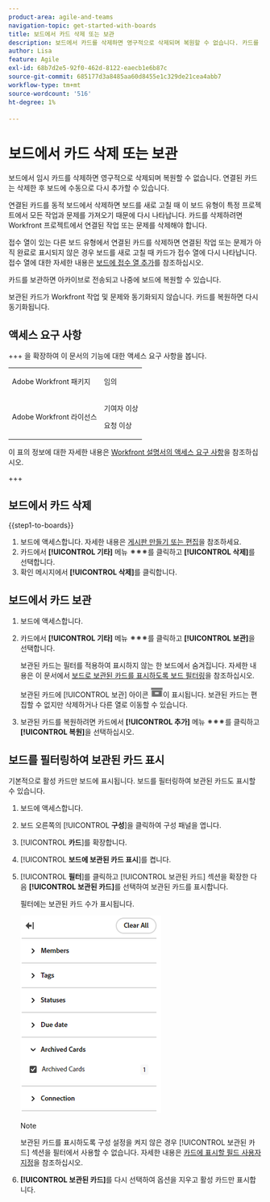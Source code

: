 ```yaml
---
product-area: agile-and-teams
navigation-topic: get-started-with-boards
title: 보드에서 카드 삭제 또는 보관
description: 보드에서 카드를 삭제하면 영구적으로 삭제되며 복원할 수 없습니다. 카드를 보관하면 아카이브로 전송되고 나중에 보드에 복원할 수 있습니다.
author: Lisa
feature: Agile
exl-id: 68b7d2e5-92f0-462d-8122-eaecb1e6b87c
source-git-commit: 685177d3a8485aa60d8455e1c329de21cea4abb7
workflow-type: tm+mt
source-wordcount: '516'
ht-degree: 1%

---
```


# 보드에서 카드 삭제 또는 보관

보드에서 임시 카드를 삭제하면 영구적으로 삭제되며 복원할 수 없습니다. 연결된 카드는 삭제한 후 보드에 수동으로 다시 추가할 수 있습니다.

연결된 카드를 동적 보드에서 삭제하면 보드를 새로 고칠 때 이 보드 유형이 특정 프로젝트에서 모든 작업과 문제를 가져오기 때문에 다시 나타납니다. 카드를 삭제하려면 Workfront 프로젝트에서 연결된 작업 또는 문제를 삭제해야 합니다.

접수 열이 있는 다른 보드 유형에서 연결된 카드를 삭제하면 연결된 작업 또는 문제가 아직 완료로 표시되지 않은 경우 보드를 새로 고칠 때 카드가 접수 열에 다시 나타납니다. 접수 열에 대한 자세한 내용은 [보드에 접수 열 추가](/help/quicksilver/agile/use-boards-agile-planning-tools/add-intake-column-to-board.md)를 참조하십시오.

카드를 보관하면 아카이브로 전송되고 나중에 보드에 복원할 수 있습니다.

보관된 카드가 Workfront 작업 및 문제와 동기화되지 않습니다. 카드를 복원하면 다시 동기화됩니다.

## 액세스 요구 사항

+++ 을 확장하여 이 문서의 기능에 대한 액세스 요구 사항을 봅니다.

<table style="table-layout:auto"> 
 <col> 
 <col> 
 <tbody> 
  <tr> 
   <td role="rowheader">Adobe Workfront 패키지</td> 
   <td> <p>임의</p> </td> 
  </tr> 
  <tr> 
   <td role="rowheader">Adobe Workfront 라이선스</td> 
   <td> 
   <p>기여자 이상</p> 
   <p>요청 이상</p>
   </td> 
  </tr> 
 </tbody> 
</table>

이 표의 정보에 대한 자세한 내용은 [Workfront 설명서의 액세스 요구 사항](/help/quicksilver/administration-and-setup/add-users/access-levels-and-object-permissions/access-level-requirements-in-documentation.md)을 참조하십시오.

+++

## 보드에서 카드 삭제

{{step1-to-boards}}

1. 보드에 액세스합니다. 자세한 내용은 [게시판 만들기 또는 편집](../../agile/get-started-with-boards/create-edit-board.md)을 참조하세요.
1. 카드에서 **[!UICONTROL 기타]** 메뉴 ![기타 메뉴](assets/more-icon-spectrum.png)를 클릭하고 **[!UICONTROL 삭제]**&#x200B;를 선택합니다.
1. 확인 메시지에서 **[!UICONTROL 삭제]**&#x200B;를 클릭합니다.

## 보드에서 카드 보관

1. 보드에 액세스합니다.
1. 카드에서 **[!UICONTROL 기타]** 메뉴 ![기타 메뉴](assets/more-icon-spectrum.png)를 클릭하고 **[!UICONTROL 보관]**&#x200B;을 선택합니다.

   보관된 카드는 필터를 적용하여 표시하지 않는 한 보드에서 숨겨집니다. 자세한 내용은 이 문서에서 [보드로 보관된 카드를 표시하도록 보드 필터링](#filter-a-board-to-show-archived-cards)을 참조하십시오.

   보관된 카드에 [!UICONTROL 보관] 아이콘 ![보관](assets/archive-icon-spectrum-25x20.png)이 표시됩니다. 보관된 카드는 편집할 수 없지만 삭제하거나 다른 열로 이동할 수 있습니다.

1. 보관된 카드를 복원하려면 카드에서 **[!UICONTROL 추가]** 메뉴 ![추가 메뉴](assets/more-icon-spectrum.png)를 클릭하고 **[!UICONTROL 복원]**&#x200B;을 선택하십시오.

## 보드를 필터링하여 보관된 카드 표시

기본적으로 활성 카드만 보드에 표시됩니다. 보드를 필터링하여 보관된 카드도 표시할 수 있습니다.

1. 보드에 액세스합니다.
1. 보드 오른쪽의 [!UICONTROL **구성**]&#x200B;을 클릭하여 구성 패널을 엽니다.
1. [!UICONTROL **카드**]&#x200B;를 확장합니다.
1. [!UICONTROL **보드에 보관된 카드 표시**]&#x200B;를 켭니다.
1. [!UICONTROL **필터**]&#x200B;를 클릭하고 [!UICONTROL 보관된 카드] 섹션을 확장한 다음 **[!UICONTROL 보관된 카드]**&#x200B;를 선택하여 보관된 카드를 표시합니다.

   필터에는 보관된 카드 수가 표시됩니다.

   ![보관된 카드 필터링](assets/filter-by-archived-cards.png)

   >[!NOTE]
   >
   >보관된 카드를 표시하도록 구성 설정을 켜지 않은 경우 [!UICONTROL 보관된 카드] 섹션을 필터에서 사용할 수 없습니다. 자세한 내용은 [카드에 표시할 필드 사용자 지정](/help/quicksilver/agile/get-started-with-boards/customize-fields-on-card.md)을 참조하십시오.

1. **[!UICONTROL 보관된 카드]**&#x200B;를 다시 선택하여 옵션을 지우고 활성 카드만 표시합니다.
